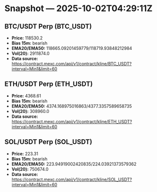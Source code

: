 # Snapshot — 2025-10-02T04:29:11Z

## BTC/USDT Perp (BTC_USDT)
- **Price:** 118530.2
- **Bias 15m:** bearish
- **EMA20/EMA50:** 118665.09201459779/118719.93848212984
- **Vol(20):** 2911874.0
- **Data source:** https://contract.mexc.com/api/v1/contract/kline/BTC_USDT?interval=Min1&limit=60

## ETH/USDT Perp (ETH_USDT)
- **Price:** 4368.61
- **Bias 15m:** bearish
- **EMA20/EMA50:** 4374.168975016863/4377.3357589658735
- **Vol(20):** 308960.0
- **Data source:** https://contract.mexc.com/api/v1/contract/kline/ETH_USDT?interval=Min1&limit=60

## SOL/USDT Perp (SOL_USDT)
- **Price:** 223.31
- **Bias 15m:** bearish
- **EMA20/EMA50:** 223.94919002420835/224.03921373579362
- **Vol(20):** 750674.0
- **Data source:** https://contract.mexc.com/api/v1/contract/kline/SOL_USDT?interval=Min1&limit=60

